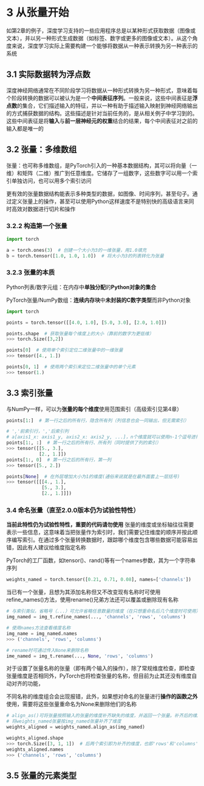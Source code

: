 # 3 从张量开始
如第2章的例子，深度学习支持的一些应用程序总是以某种形式获取数据（图像或文本），并以另一种形式生成数据（如标签、数字或更多的图像或文本）。从这个角度来说，深度学习实际上需要构建一个能够将数据从一种表示转换为另一种表示的系统
## 3.1 实际数据转为浮点数
深度神经网络通常在不同阶段学习将数据从一种形式转换为另一种形式，意味着每个阶段转换的数据可以被认为是一个**中间表征序列**。一般来说，这些中间表征是**浮点数**的集合，它们描述输入的特征，并以一种有助于描述输入映射到神经网络输出的方式捕获数据的结构。这些描述是针对当前任务的，是从相关例子中学习到的。这些中间表征是将**输入**与**前一层神经元的权重**结合的结果，每个中间表征对之前的输入都是唯一的
## 3.2 张量：多维数组
张量：也可称多维数组，是PyTorch引入的一种基本数据结构，其可以将向量（一维）和矩阵（二维）推广到任意维度。它储存了一组数字，这些数字可以用一个索引单独访问，也可以用多个索引访问

更有效的张量数据结构能表示多种类型的数据，如图像、时间序列，甚至句子。通过定义张量上的操作，甚至可以使用Python这样速度不是特别快的高级语言来同时高效对数据进行切片和操作
### 3.2.2 构造第一个张量
```python
import torch

a = torch.ones(3)  # 创建一个大小为3的一维张量，用1.0填充
b = torch.tensor([1.0, 1.0, 1.0])  # 将大小为3的列表转化为张量
```
### 3.2.3 张量的本质
Python列表/数字元组：在内存中**单独分配**的**Python对象的集合**

PyTorch张量/NumPy数组：**连续内存块**中**未封装的C数字类型**而非Python对象
```python
import torch

points = torch.tensor([[4.0, 1.0], [5.0, 3.0], [2.0, 1.0]])

points.shape  # 获取张量每个维度上的大小（靠前的数字为更低维）
>>> torch.Size([3,2])

points[0]  # 使用单个索引定位二维张量中的一维张量
>>> tensor([4., 1.])

points[0, 1]  # 使用两个索引来定位二维张量中的单个元素
>>> tensor(1.)
```
## 3.3 索引张量
与NumPy一样，可以为**张量的每个维度**使用范围索引（高级索引见第4章）
```python
points[1:]  # 第一行之后的所有行，隐含所有列（列信息也会一同输出，但无需索引）

# ','前索引行，','后索引列
# a[axis1_x: axis1_y, axis2_x: axis2_y, ...]，n个维度就可以使用n-1个逗号进行分别索引
points[1:, :]  # 第一行之后的所有行、所有列（同时提供了列的索引）
>>> tensor([[5., 3.],
			[2., 1.]])
points[1:, 0]  # 第一行之后的所有行，第一列
>>> tensor([5., 2.])

points[None]  # 在外层增加大小为1的维度(通俗来说就是在最外面套上一层括号)
>>> tensor([[[4., 1.],
	 		 [5., 3.],
			 [2., 1.]]])
```
### 3.4 命名张量（直至2.0.0版本仍为试验性特性）
**当前此特性仍为试验性特性，重要的代码请勿使用**
张量的维度或坐标轴往往需要表示一些信息，这意味着当把张量作为索引时，我们需要记住维度的顺序并按此顺序编写索引。在通过多个张量转换数据时，跟踪哪个维度包含哪些数据可能容易出错，因此有人建议给维度指定名称

PyTorch的工厂函数，如tensor()、rand()等有一个names参数，其为一个字符串序列
```python
weights_named = torch.tensor([0.21, 0.71, 0.08], names=['channels'])
```
当已有一个张量，且想为其添加名称但又不改变现有名称时可使用refine_names()方法，使用rename()兄弟方法还可以覆盖或删除现有名称
```python
# 与索引类似，省略号（...）可允许省略任意数量的维度（在只想重命名后几个维度时可使用）
img_named = img_t.refine_names(..., 'channels', 'rows', 'columns')

# 使用names方法查看维度名称
img_name = img_named.names
>>> ('channels', 'rows', 'columns')

# rename时可通过传入None来删除名称
ime_named = img_t.rename(..., None, 'rows', 'columns')
```
对于设置了张量名称的张量（即有两个输入的操作），除了常规维度检查，即检查张量维度是否相同外，PyTorch也将检查张量的名称，但目前为止其还没有维度自动对齐的功能，

不同名称的维度组合会出现报错，此外，如果想对命名的张量进行**操作的函数之外**使用，需要将这些张量重命名为None来删除他们的名称
```python
# align_as()可将张量按照输入的张量的维度补齐缺失的维度，并返回一个张量。补齐后的维度也将按照输入张量的“正确”的顺序排列
# 将weights_named张量按img_named张量补齐了维度
weights_aligned = weights_named.align_as(img_named)

weights_aligned.shape
>>> torch.Size([3, 1, 1])  # 后两个索引即为补齐的维度，也即'rows'和'columns'
weights_aligned.names
>>> ('channels', 'rows', 'columns')
```
## 3.5 张量的元素类型









